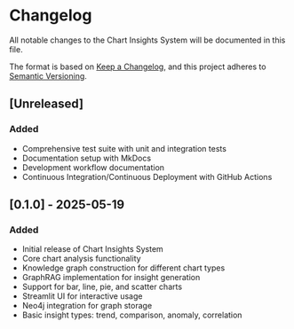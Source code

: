 # Changelog

All notable changes to the Chart Insights System will be documented in this file.

The format is based on [Keep a Changelog](https://keepachangelog.com/en/1.0.0/),
and this project adheres to [Semantic Versioning](https://semver.org/spec/v2.0.0.html).

## [Unreleased]

### Added
- Comprehensive test suite with unit and integration tests
- Documentation setup with MkDocs
- Development workflow documentation
- Continuous Integration/Continuous Deployment with GitHub Actions

## [0.1.0] - 2025-05-19

### Added
- Initial release of Chart Insights System
- Core chart analysis functionality
- Knowledge graph construction for different chart types
- GraphRAG implementation for insight generation
- Support for bar, line, pie, and scatter charts
- Streamlit UI for interactive usage
- Neo4j integration for graph storage
- Basic insight types: trend, comparison, anomaly, correlation
